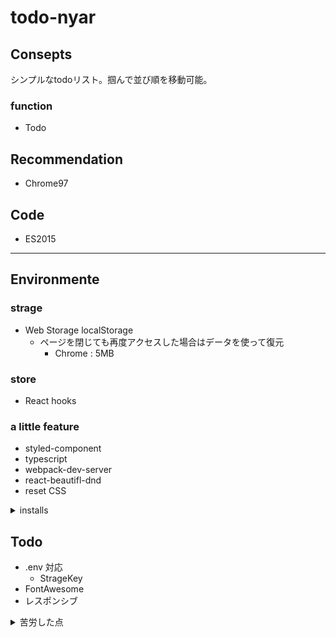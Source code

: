 # todo-nyar
<!-- https://nyar9646.github.io/todo-nyar/ -->

## Consepts
<!-- 直近で、__自分が何をしたらいいかわからない方向け__ の Todo 機能。 -->
シンプルなtodoリスト。掴んで並び順を移動可能。
<!-- ### Way made
1年勉強した内容を盛り込みたかった -->

### function
- Todo

## Recommendation
- Chrome97

## Code
- ES2015

---

## Environmente
### strage
- Web Storage localStorage
  - ページを閉じても再度アクセスした場合はデータを使って復元
    - Chrome : 5MB

### store
- React hooks

### a little feature
- styled-component
- typescript
- webpack-dev-server
- react-beautifl-dnd
- reset CSS

<details>
<summary>installs</summary>
- $ npx create-react-app todo-nyar
- $ yarn add webpack webpack-cli
- $ yarn add typescript
- $ yarn add ts-loader @types/react @types/react-dom
- $ yarn add webpack-dev-server
- $ yarn add nanoid
- $ yarn add styled-components @material-ui/core
- $ yarn add array-move react-beautiful-dnd @types/react-beautiful-dnd
</details>

## Todo
- .env 対応
  - StrageKey
- FontAwesome
- レスポンシブ

<details>
<summary>苦労した点</summary>
- リストドラッグの機能を、当初は react-draggable-dnd を使用しようとしたが、うまくいかず、調整に時間がかかりました。
</details>
